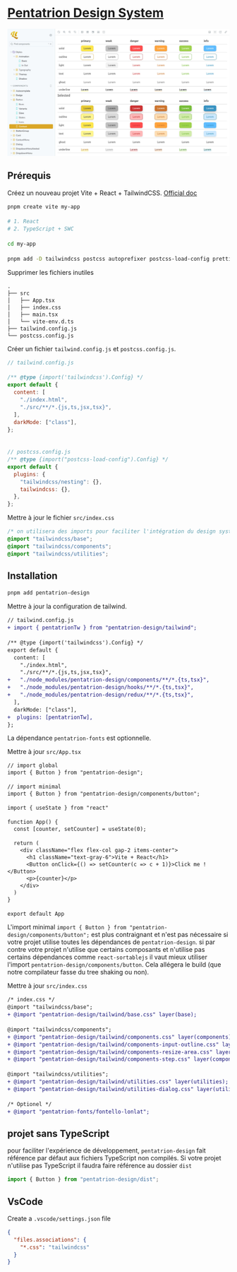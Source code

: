 # [Pentatrion Design System](https://storybook.lonlat.pentatrion.com)

<a href="https://storybook.lonlat.pentatrion.com">
<img src="https://raw.githubusercontent.com/lhapaipai/lonlat/main/extra/assets/public/graphics/screenshots/storybook.jpg" alt="Pentatrion design system" />
</a>

## Prérequis

Créez un nouveau projet Vite + React + TailwindCSS. [Official doc](https://tailwindcss.com/docs/guides/vite)

```bash
pnpm create vite my-app

# 1. React
# 2. TypeScript + SWC

cd my-app

pnpm add -D tailwindcss postcss autoprefixer postcss-load-config prettier-plugin-tailwindcss
```

Supprimer les fichiers inutiles

```
.
├── src
│   ├── App.tsx
│   ├── index.css
│   ├── main.tsx
│   └── vite-env.d.ts
├── tailwind.config.js
└── postcss.config.js
```

Créer un fichier `tailwind.config.js` et `postcss.config.js`.

```js
// tailwind.config.js

/** @type {import('tailwindcss').Config} */
export default {
  content: [
    "./index.html",
    "./src/**/*.{js,ts,jsx,tsx}",
  ],
  darkMode: ["class"],
};


// postcss.config.js
/** @type {import("postcss-load-config").Config} */
export default {
  plugins: {
    "tailwindcss/nesting": {},
    tailwindcss: {},
  },
};
```

Mettre à jour le fichier `src/index.css`
```css
/* on utilisera des imports pour faciliter l'intégration du design système */
@import "tailwindcss/base";
@import "tailwindcss/components";
@import "tailwindcss/utilities";
```

## Installation


```bash
pnpm add pentatrion-design
```

Mettre à jour la configuration de tailwind.

```diff
// tailwind.config.js
+ import { pentatrionTw } from "pentatrion-design/tailwind";

/** @type {import('tailwindcss').Config} */
export default {
  content: [
    "./index.html",
    "./src/**/*.{js,ts,jsx,tsx}",
+   "./node_modules/pentatrion-design/components/**/*.{ts,tsx}",
+   "./node_modules/pentatrion-design/hooks/**/*.{ts,tsx}",
+   "./node_modules/pentatrion-design/redux/**/*.{ts,tsx}",
  ],
  darkMode: ["class"],
+  plugins: [pentatrionTw],
};
```

La dépendance `pentatrion-fonts` est optionnelle.

Mettre à jour `src/App.tsx`
```tsx
// import global
import { Button } from "pentatrion-design";

// import minimal
import { Button } from "pentatrion-design/components/button";

import { useState } from "react"

function App() {
  const [counter, setCounter] = useState(0);

  return (
    <div className="flex flex-col gap-2 items-center">
      <h1 className="text-gray-6">Vite + React</h1>
      <Button onClick={() => setCounter(c => c + 1)}>Click me !</Button>
      <p>{counter}</p>
    </div>
  )
}

export default App
```

L'import minimal `import { Button } from "pentatrion-design/components/button";` est plus contraignant et n'est pas nécessaire si votre projet utilise toutes les dépendances de `pentatrion-design`. si par contre votre projet n'utilise que certains composants et n'utilise pas certains dépendances comme `react-sortablejs` il vaut mieux utiliser l'import `pentatrion-design/components/button`. Cela allégera le build (que notre compilateur fasse du tree shaking ou non).

Mettre à jour `src/index.css`
```diff
/* index.css */
@import "tailwindcss/base";
+ @import "pentatrion-design/tailwind/base.css" layer(base);

@import "tailwindcss/components";
+ @import "pentatrion-design/tailwind/components.css" layer(components);
+ @import "pentatrion-design/tailwind/components-input-outline.css" layer(components);
+ @import "pentatrion-design/tailwind/components-resize-area.css" layer(components);
+ @import "pentatrion-design/tailwind/components-step.css" layer(components);

@import "tailwindcss/utilities";
+ @import "pentatrion-design/tailwind/utilities.css" layer(utilities);
+ @import "pentatrion-design/tailwind/utilities-dialog.css" layer(utilities);

/* Optionel */
+ @import "pentatrion-fonts/fontello-lonlat";
```


## projet sans TypeScript

pour faciliter l'expérience de développement, `pentatrion-design` fait référence par défaut aux fichiers TypeScript non compilés. Si votre projet n'utilise pas TypeScript il faudra faire référence au dossier `dist`

```js
import { Button } from "pentatrion-design/dist";
```

## VsCode


Create a `.vscode/settings.json` file

```json
{
  "files.associations": {
    "*.css": "tailwindcss"
  }
}
```
